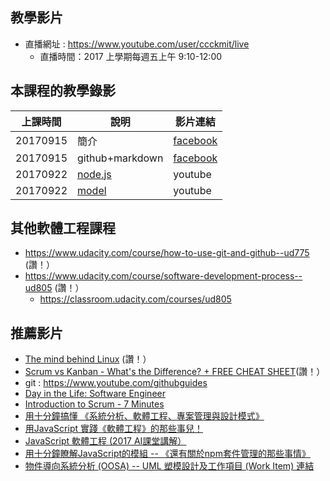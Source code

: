 ## 教學影片

* 直播網址 : https://www.youtube.com/user/ccckmit/live
    * 直播時間：2017 上學期每週五上午 9:10-12:00

## 本課程的教學錄影

上課時間 | 說明      | 影片連結
--------|----------|----------------------
20170915 | 簡介 | [facebook](https://www.facebook.com/ccckmit/videos/10155529172201893/)
20170915 | github+markdown | [facebook](https://www.facebook.com/ccckmit/videos/10155529264476893/)
20170922 | [node.js](nodejs.md) | youtube
20170922 | [model](model.md) | youtube

## 其他軟體工程課程

* <https://www.udacity.com/course/how-to-use-git-and-github--ud775> (讚！）
* <https://www.udacity.com/course/software-development-process--ud805> (讚！）
    * <https://classroom.udacity.com/courses/ud805>

## 推薦影片
* [The mind behind Linux](https://www.ted.com/talks/linus_torvalds_the_mind_behind_linux?language=zh-tw) (讚！）
* [Scrum vs Kanban - What's the Difference? + FREE CHEAT SHEET](https://www.youtube.com/watch?v=rIaz-l1Kf8w)(讚！）
* git : <https://www.youtube.com/githubguides>
* [Day in the Life: Software Engineer](https://www.youtube.com/watch?v=vt79JcPfZQA)
* [Introduction to Scrum - 7 Minutes](https://www.youtube.com/watch?v=9TycLR0TqFA)
* [用十分鐘搞懂 《系統分析、軟體工程、專案管理與設計模式》](https://www.youtube.com/watch?v=05GLOhSeQkU)
* [用JavaScript 實踐《軟體工程》的那些事兒！](https://www.youtube.com/watch?v=ZskbAHpi5AU)
* [JavaScript 軟體工程 (2017 AI課堂講解）](https://www.youtube.com/watch?v=cE68KBUXU0k)
* [用十分鐘瞭解JavaScript的模組 -- 《還有關於npm套件管理的那些事情》](https://www.youtube.com/watch?v=7QNi-XJq4bU)
* [物件導向系統分析 (OOSA) -- UML 塑模設計及工作項目 (Work Item) 連結](https://www.youtube.com/watch?v=ISCleyJiOA0)